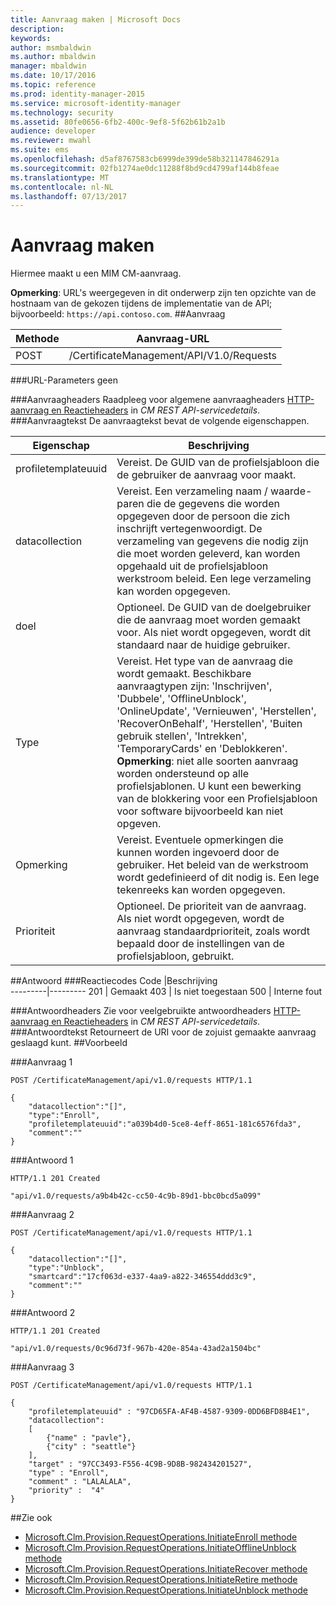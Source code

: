 ```yaml
---
title: Aanvraag maken | Microsoft Docs
description: 
keywords: 
author: msmbaldwin
ms.author: mbaldwin
manager: mbaldwin
ms.date: 10/17/2016
ms.topic: reference
ms.prod: identity-manager-2015
ms.service: microsoft-identity-manager
ms.technology: security
ms.assetid: 80fe0656-6fb2-400c-9ef8-5f62b61b2a1b
audience: developer
ms.reviewer: mwahl
ms.suite: ems
ms.openlocfilehash: d5af8767583cb6999de399de58b321147846291a
ms.sourcegitcommit: 02fb1274ae0dc11288f8bd9cd4799af144b8feae
ms.translationtype: MT
ms.contentlocale: nl-NL
ms.lasthandoff: 07/13/2017
---
```

# <a name="create-request"></a>Aanvraag maken
Hiermee maakt u een MIM CM-aanvraag.

**Opmerking**: URL's weergegeven in dit onderwerp zijn ten opzichte van de hostnaam van de gekozen tijdens de implementatie van de API; bijvoorbeeld: `https://api.contoso.com`.
##<a name="request"></a>Aanvraag


Methode  |Aanvraag-URL  
---------|---------
POST     |/CertificateManagement/API/V1.0/Requests

###<a name="url-parameters"></a>URL-Parameters
geen

###<a name="request-headers"></a>Aanvraagheaders
Raadpleeg voor algemene aanvraagheaders [HTTP-aanvraag en Reactieheaders](certificate-management-rest-api-service-details.md#http-request-and-response-headers) in *CM REST API-servicedetails*.
###<a name="request-body"></a>Aanvraagtekst
De aanvraagtekst bevat de volgende eigenschappen.

Eigenschap | Beschrijving
---------|-----------
profiletemplateuuid | Vereist. De GUID van de profielsjabloon die de gebruiker de aanvraag voor maakt.
datacollection | Vereist. Een verzameling naam / waarde-paren die de gegevens die worden opgegeven door de persoon die zich inschrijft vertegenwoordigt. De verzameling van gegevens die nodig zijn die moet worden geleverd, kan worden opgehaald uit de profielsjabloon werkstroom beleid. Een lege verzameling kan worden opgegeven.
doel | Optioneel. De GUID van de doelgebruiker die de aanvraag moet worden gemaakt voor. Als niet wordt opgegeven, wordt dit standaard naar de huidige gebruiker.
Type | Vereist. Het type van de aanvraag die wordt gemaakt. Beschikbare aanvraagtypen zijn: 'Inschrijven', 'Dubbele', 'OfflineUnblock', 'OnlineUpdate', 'Vernieuwen', 'Herstellen', 'RecoverOnBehalf', 'Herstellen', 'Buiten gebruik stellen', 'Intrekken', 'TemporaryCards' en 'Deblokkeren'.<br/>**Opmerking**: niet alle soorten aanvraag worden ondersteund op alle profielsjablonen. U kunt een bewerking van de blokkering voor een Profielsjabloon voor software bijvoorbeeld kan niet opgeven.
Opmerking | Vereist. Eventuele opmerkingen die kunnen worden ingevoerd door de gebruiker. Het beleid van de werkstroom wordt gedefinieerd of dit nodig is. Een lege tekenreeks kan worden opgegeven.
Prioriteit | Optioneel. De prioriteit van de aanvraag. Als niet wordt opgegeven, wordt de aanvraag standaardprioriteit, zoals wordt bepaald door de instellingen van de profielsjabloon, gebruikt.


##<a name="response"></a>Antwoord
###<a name="response-codes"></a>Reactiecodes
Code  |Beschrijving  
---------|---------
201     | Gemaakt
403 | Is niet toegestaan
500 | Interne fout

###<a name="response-headers"></a>Antwoordheaders
Zie voor veelgebruikte antwoordheaders [HTTP-aanvraag en Reactieheaders](certificate-management-rest-api-service-details.md#http-request-and-response-headers) in *CM REST API-servicedetails*.
###<a name="response-body"></a>Antwoordtekst
Retourneert de URI voor de zojuist gemaakte aanvraag geslaagd kunt.
##<a name="example"></a>Voorbeeld

###<a name="request-1"></a>Aanvraag 1
```
POST /CertificateManagement/api/v1.0/requests HTTP/1.1

{
    "datacollection":"[]",
    "type":"Enroll",
    "profiletemplateuuid":"a039b4d0-5ce8-4eff-8651-181c6576fda3",
    "comment":""
}
```
###<a name="response-1"></a>Antwoord 1
```
HTTP/1.1 201 Created

"api/v1.0/requests/a9b4b42c-cc50-4c9b-89d1-bbc0bcd5a099"
```
###<a name="request-2"></a>Aanvraag 2
```
POST /CertificateManagement/api/v1.0/requests HTTP/1.1

{  
    "datacollection":"[]",
    "type":"Unblock",
    "smartcard":"17cf063d-e337-4aa9-a822-346554ddd3c9",
    "comment":""
}
```
###<a name="response-2"></a>Antwoord 2
```
HTTP/1.1 201 Created

"api/v1.0/requests/0c96d73f-967b-420e-854a-43ad2a1504bc"
```       

###<a name="request-3"></a>Aanvraag 3
```
POST /CertificateManagement/api/v1.0/requests HTTP/1.1

{
    "profiletemplateuuid" : "97CD65FA-AF4B-4587-9309-0DD6BFD8B4E1",
    "datacollection":
    [
        {"name" : "pavle"},
        {"city" : "seattle"}
    ],
    "target" : "97CC3493-F556-4C9B-9D8B-982434201527",
    "type" : "Enroll",
    "comment" : "LALALALA",
    "priority" :  "4"
}
```
##<a name="see-also"></a>Zie ook

- [Microsoft.Clm.Provision.RequestOperations.InitiateEnroll methode](https://msdn.microsoft.com/library/windows/desktop/microsoft.clm.provision.requestoperations.initiateenroll.aspx)
- [Microsoft.Clm.Provision.RequestOperations.InitiateOfflineUnblock methode](https://msdn.microsoft.com/library/windows/desktop/microsoft.clm.provision.requestoperations.initiateofflineunblock.aspx)
- [Microsoft.Clm.Provision.RequestOperations.InitiateRecover methode](https://msdn.microsoft.com/library/windows/desktop/microsoft.clm.provision.requestoperations.initiaterecover.aspx)
- [Microsoft.Clm.Provision.RequestOperations.InitiateRetire methode](https://msdn.microsoft.com/library/windows/desktop/microsoft.clm.provision.requestoperations.initiateretire.aspx)
- [Microsoft.Clm.Provision.RequestOperations.InitiateUnblock methode](https://msdn.microsoft.com/library/windows/desktop/microsoft.clm.provision.requestoperations.initiateunblock.aspx)
